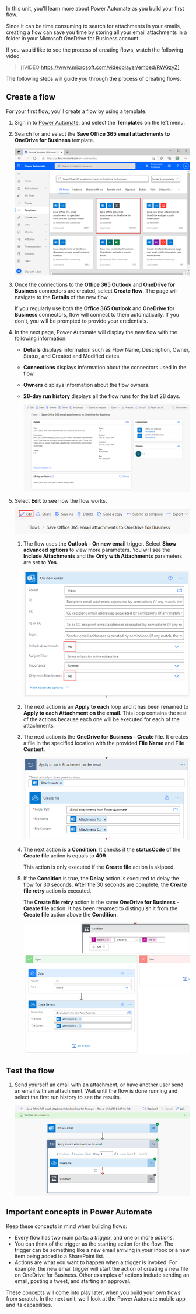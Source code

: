 In this unit, you'll learn more about Power Automate as you build your first flow.

Since it can be time consuming to search for attachments in your emails, creating a flow can save you time by storing all your email attachments in a folder in your Microsoft OneDrive for Business account.

If you would like to see the process of creating flows, watch the following video.

> [!VIDEO https://www.microsoft.com/videoplayer/embed/RWGzyZ]

The following steps will guide you through the process of creating flows.

## Create a flow

For your first flow, you'll create a flow by using a template.

1. Sign in to [Power Automate](https://ms.flow.microsoft.com), and select the **Templates** on the left menu.

1. Search for and select the **Save Office 365 email attachments to OneDrive for Business** template.

    ![Screenshot of the SaveOffice 365 email attachments to OneDrive for Business template tile.](../media/office-365-email.png)

1. Once the connections to the **Office 365 Outlook** and **OneDrive for Business** connectors are created, select **Create flow**. The page will navigate to the **Details** of the new flow.

    If you regularly use both the **Office 365 Outlook** and **OneDrive for Business** connectors, flow will connect to them automatically. If you don't, you will be prompted to provide your credentials.

1. In the next page, Power Automate will display the new flow with the following information:
    - **Details** displays information such as Flow Name, Description, Owner, Status, and Created and Modified dates.
    - **Connections** displays information about the connectors used in the flow.
    - **Owners** displays information about the flow owners.
    - **28-day run history** displays all the flow runs for the last 28 days.

        ![Screenshot of a successfully created flow.](../media/create-successful.png)

1. Select **Edit** to see how the flow works.

    ![Screenshot of the flow selected and the Edit button highlighted.](../media/click-the-flow.png)

    1. The flow uses the **Outlook - On new email** trigger. Select **Show advanced options** to view more parameters. You will see the **Include Attachments** and the **Only with Attachments** parameters are set to **Yes**.

        ![Screenshot of the flow selected and the Edit button highlighted.](../media/flow-trigger.png)

    1. The next action is an **Apply to each** loop and it has been renamed to **Apply to each Attachment on the email**. This loop contains the rest of the actions because each one will be executed for each of the attachments.

    1. The next action is the **OneDrive for Business - Create file**. It creates a file in the specified location with the provided **File Name** and **File Content**.

        ![Screenshot of the flow selected and the Edit button highlighted.](../media/apply-to-each-create-file.png)

    1. The next action is a **Condition**. It checks if the **statusCode** of the **Create file** action is equals to **409**.

        This action is only executed if the **Create file** action is skipped.

    1. If the **Condition** is true, the **Delay** action is executed to delay the flow for 30 seconds. After the 30 seconds are complete, the **Create file retry** action is executed.

        The **Create file retry** action is the same **OneDrive for Business - Create file** action. It has been renamed to distinguish it from the **Create file** action above the **Condition**.

        ![Screenshot of the flow selected and the Edit button highlighted.](../media/first-flow-condition.png)

## Test the flow

1. Send yourself an email with an attachment, or have another user send an email with an attachment. Wait until the flow is done running and select the first run history to see the results.

    ![Screenshot of the message Your flow ran successfully.](../media/run-history.png)

## Important concepts in Power Automate

Keep these concepts in mind when building flows:

- Every flow has two main parts: a *trigger*, and one or more *actions*.
- You can think of the trigger as the starting action for the flow. The trigger can be something like a new email arriving in your inbox or a new item being added to a SharePoint list.
- Actions are what you want to happen when a trigger is invoked. For example, the new email trigger will start the action of creating a new file on OneDrive for Business. Other examples of actions include sending an email, posting a tweet, and starting an approval.

These concepts will come into play later, when you build your own flows from scratch. In the next unit, we'll look at the Power Automate mobile app and its capabilities.